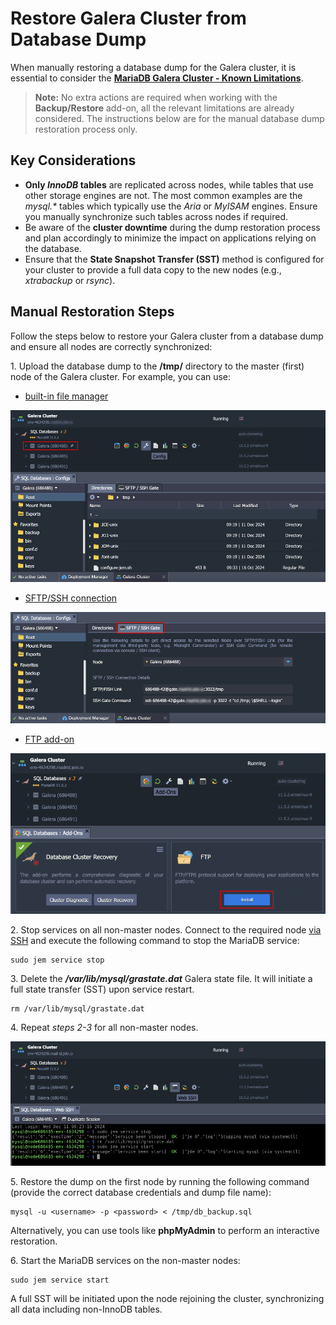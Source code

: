 # Restore Galera Cluster from Database Dump

When manually restoring a database dump for the Galera cluster, it is essential to consider the **[MariaDB Galera Cluster - Known Limitations](https://mariadb.com/kb/en/mariadb-galera-cluster-known-limitations/)**.

> **Note:** No extra actions are required when working with the **Backup/Restore** add-on, all the relevant limitations are already considered. The instructions below are for the manual database dump restoration process only.

## Key Considerations

- **Only *InnoDB* tables** are replicated across nodes, while tables that use other storage engines are not. The most common examples are the *mysql.\** tables which typically use the *Aria* or *MyISAM* engines. Ensure you manually synchronize such tables across nodes if required.
- Be aware of the **cluster downtime** during the dump restoration process and plan accordingly to minimize the impact on applications relying on the database.
- Ensure that the **State Snapshot Transfer (SST)** method is configured for your cluster to provide a full data copy to the new nodes  (e.g., *xtrabackup* or *rsync*).

## Manual Restoration Steps

Follow the steps below to restore your Galera cluster from a database dump and ensure all nodes are correctly synchronized:

1\. Upload the database dump to the **/tmp/** directory to the master (first) node of the Galera cluster. For example, you can use:

- [built-in file manager](https://www.virtuozzo.com/application-platform-docs/configuration-file-manager/)

![file manager](/images/manual-galera-restoration/01-file-manager.png)

- [SFTP/SSH connection](https://www.virtuozzo.com/application-platform-docs/ssh-protocols/)

![SFTP connection](/images/manual-galera-restoration/02-sftp-connection.png)

- [FTP add-on](https://www.virtuozzo.com/application-platform-docs/ftp-ftps-support/)

![FTP add-on](/images/manual-galera-restoration/03-ftp-addon.png)

2\. Stop services on all non-master nodes. Connect to the required node [via SSH](https://www.virtuozzo.com/application-platform-docs/ssh-access-overview/) and execute the following command to stop the MariaDB service:

```
sudo jem service stop
```

3\. Delete the ***/var/lib/mysql/grastate.dat*** Galera state file. It will initiate a full state transfer (SST) upon service restart.

```
rm /var/lib/mysql/grastate.dat
```

4\. Repeat *steps 2-3* for all non-master nodes.

![Web SSH access](/images/manual-galera-restoration/04-web-ssh-access.png)

5\. Restore the dump on the first node by running the following command (provide the correct database credentials and dump file name):

```
mysql -u <username> -p <password> < /tmp/db_backup.sql
```

Alternatively, you can use tools like **phpMyAdmin** to perform an interactive restoration.

6\. Start the MariaDB services on the non-master nodes:

```
sudo jem service start
```

A full SST will be initiated upon the node rejoining the cluster, synchronizing all data including non-InnoDB tables.
